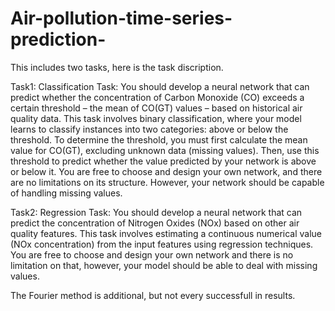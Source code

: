 # Air-pollution-time-series-prediction-
This includes two tasks, here is the task discription.

Task1:
Classification Task: You should develop a neural network that can
predict whether the concentration of Carbon Monoxide (CO) exceeds
a certain threshold – the mean of CO(GT) values – based on historical
air quality data. This task involves binary classification, where your
model learns to classify instances into two categories: above or below
the threshold. To determine the threshold, you must first calculate
the mean value for CO(GT), excluding unknown data (missing values).
Then, use this threshold to predict whether the value predicted by your
network is above or below it. You are free to choose and design your
own network, and there are no limitations on its structure. However,
your network should be capable of handling missing values.

Task2:
Regression Task: You should develop a neural network that can predict
the concentration of Nitrogen Oxides (NOx) based on other air
quality features. This task involves estimating a continuous numerical
value (NOx concentration) from the input features using regression
techniques. You are free to choose and design your own network and
there is no limitation on that, however, your model should be able to
deal with missing values.

The Fourier method is additional, but not every successfull in results.
